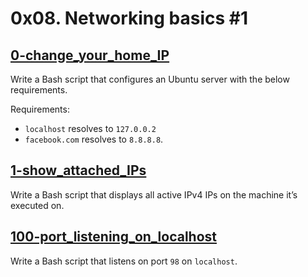 # 0x08. Networking basics #1

## [0-change_your_home_IP](./0-change_your_home_IP)
Write a Bash script that configures an Ubuntu server with the below requirements.

Requirements:
- `localhost` resolves to `127.0.0.2`
- `facebook.com` resolves to `8.8.8.8`.

## [1-show_attached_IPs](./1-show_attached_IPs)
Write a Bash script that displays all active IPv4 IPs on the machine it’s executed on.

## [100-port_listening_on_localhost](./100-port_listening_on_localhost)
Write a Bash script that listens on port `98` on `localhost`.
